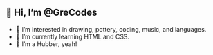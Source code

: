 
<!---
GreCodes/GreCodes is a ✨ special ✨ repository because its `README.md` (this file) appears on your GitHub profile.
You can click the Preview link to take a look at your changes.
--->

## 👋 Hi, I’m @GreCodes
- 👀 I’m interested in drawing, pottery, coding, music, and languages.
- 🌱 I’m currently learning HTML and CSS.
- 💞️ I’m a Hubber, yeah!

